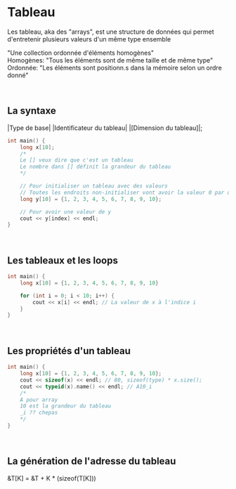 # Tableau
Les tableau, aka des "arrays", est une structure de données qui permet d'entretenir plusieurs valeurs d'un même type ensemble

"Une collection ordonnée d'éléments homogènes"\
Homogènes: "Tous les éléments sont de même taille et de même type"\
Ordonnée: "Les éléments sont positionn.s dans la mémoire selon un ordre donné"

<br>

## La syntaxe

|Type de base| |Identificateur du tableau| |[Dimension du tableau]|;

```cpp
int main() {
    long x[10]; 
    /*
    Le [] veux dire que c'est un tableau
    Le nombre dans [] définit la grandeur du tableau
    */

    // Pour initialiser un tableau avec des valeurs
    // Toutes les endroits non-initialiser vont avoir la valeur 0 par défault
    long y[10] = {1, 2, 3, 4, 5, 6, 7, 8, 9, 10};

    // Pour avoir une valeur de y
    cout << y[index] << endl;
}
```

<br>

## Les tableaux et les loops
```cpp
int main() {
    long x[10] = {1, 2, 3, 4, 5, 6, 7, 8, 9, 10}

    for (int i = 0; i < 10; i++) {
        cout << x[i] << endl; // La valeur de x à l'indice i
    }
}
```

<br>

## Les propriétés d'un tableau
```cpp
int main() {
    long x[10] = {1, 2, 3, 4, 5, 6, 7, 8, 9, 10};
    cout << sizeof(x) << endl; // 80, sizeof(type) * x.size();
    cout << typeid(x).name() << endl; // A10_i
    /*
    A pour array
    10 est la grandeur du tableau
    _i ?? chepas
    */
}
```

<br>

## La génération de l'adresse du tableau
&T[K] = &T + K * (sizeof(T[K]))
